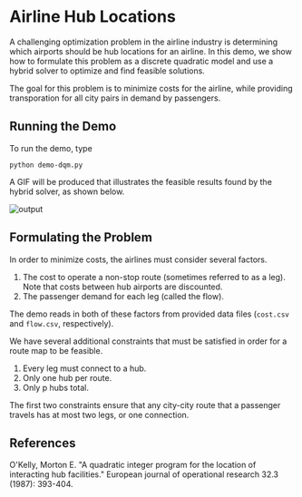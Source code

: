 # Airline Hub Locations

A challenging optimization problem in the airline industry is determining which
airports should be hub locations for an airline. In this demo, we show how to
formulate this problem as a discrete quadratic model and use a hybrid solver to
optimize and find feasible solutions.

The goal for this problem is to minimize costs for the airline, while providing
transporation for all city pairs in demand by passengers.

## Running the Demo

To run the demo, type

`python demo-dqm.py`

A GIF will be produced that illustrates the feasible results found by the
hybrid solver, as shown below.

![output](airline-hubs.gif)

## Formulating the Problem

In order to minimize costs, the airlines must consider several factors.

 1. The cost to operate a non-stop route (sometimes referred to as a leg). Note
that costs between hub airports are discounted.  
 2. The passenger demand for each leg (called the flow).

The demo reads in both of these factors from provided data files (`cost.csv`
and `flow.csv`, respectively).

We have several additional constraints that must be satisfied in order for a
route map to be feasible.

 1. Every leg must connect to a hub.  
 2. Only one hub per route.  
 3. Only p hubs total.

The first two constraints ensure that any city-city route that a passenger
travels has at most two legs, or one connection.

## References

O'Kelly, Morton E. "A quadratic integer program for the location of interacting
hub facilities." European journal of operational research 32.3 (1987): 393-404.
